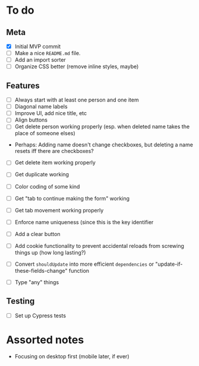 # To do

## Meta
 - [x] Initial MVP commit
 - [ ] Make a nice `README.md` file.
 - [ ] Add an import sorter
 - [ ] Organize CSS better (remove inline styles, maybe)

## Features
 - [ ] Always start with at least one person and one item
 - [ ] Diagonal name labels
 - [ ] Improve UI, add nice title, etc
 - [ ] Align buttons
 - [ ] Get delete person working properly (esp. when deleted name takes the place of someone elses)
  - Perhaps: Adding name doesn't change checkboxes, but deleting a name resets iff there are checkboxes?
 - [ ] Get delete item working properly
 - [ ] Get duplicate working
 - [ ] Color coding of some kind
 - [ ] Get "tab to continue making the form" working
 - [ ] Get tab movement working properly
 - [ ] Enforce name uniqueness (since this is the key identifier
 - [ ] Add a clear button
 - [ ] Add cookie functionality to prevent accidental reloads from screwing things up (how long lasting?)
 - [ ] Convert `shouldUpdate` into more efficient `dependencies` or "update-if-these-fields-change" function
 - [ ] Type "any" things


## Testing
 - [ ] Set up Cypress tests




# Assorted notes

 - Focusing on desktop first (mobile later, if ever)
